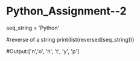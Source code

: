 # Python_Assignment--2
seq_string = 'Python'

#reverse of a string
print(list(reversed(seq_string)))

#Output:['n','o', 'h', 't', 'y', 'p']



